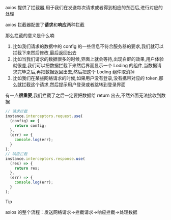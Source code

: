 axios 提供了拦截器,用于我们在发送每次请求或者得到相应的东西后,进行对应的处理

axios 拦截器配置了**请求**和**响应**两种拦截

那么拦截的意义是什么喃

1.  比如我们请求的数据中的 config 的一些信息不符合服务器的要求,我们就可以拦截下来然后修改,最后返回出去
2.  比如当我们请求的数据很多的时候,界面上就会等待,出现白屏的效果,用户体验就很差,我们可以把数据拦截下来然后界面显示一个 Loding 的组件,当数据请求完毕之后,再把数据返回出去,然后把这个 Loding 组件取消掉
3.  比如我们在某些网络请求的时候,如果用户没有登录,没有携带对应的 token,那么就拦截这个请求,然后提示用户登录或者跳转到登录界面

有一点**很重要**,我们拦截了之后一定要把数据给 return 出去,不然外面无法接收到数据

```js
// 请求拦截
instance.interceptors.request.use(
  (config) => {
    return config;
  },
  (err) => {
    console.log(err);
  }
);
// 响应拦截
instance.interceptors.response.use(
  (res) => {
    return res;
  },
  (err) => {
    console.log(err);
  }
);
```
> [!TIP]
> axios 的整个流程：发送网络请求->拦截请求->响应拦截->处理数据

